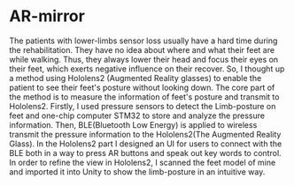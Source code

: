 # AR-mirror
The patients with lower-limbs sensor loss usually have a hard time during the rehabilitation. They have no idea about where and what their feet are while walking. Thus, they always lower their head and focus their eyes on their feet, which exerts negative influence on their recover. So, I thought up a method using Hololens2 (Augmented Reality glasses) to enable the patient to see their feet's posture without looking down.  The core part of the method is to measure the information of feet's posture and transmit to Hololens2. Firstly, I used pressure sensors to detect the Limb-posture on feet and one-chip computer STM32 to store and analyze the pressure information. Then, BLE(Bluetooth Low Energy) is applied to wireless transmit the pressure information to the Hololens2(The Augmented Reality Glass). In the Hololens2 part I designed an UI for users to connect with the   BLE both in a way to press AR buttons and speak out key words to control.  In order to refine the view in Hololens2, I scanned the feet model of mine and imported it into Unity to show the limb-posture in an intuitive way.
